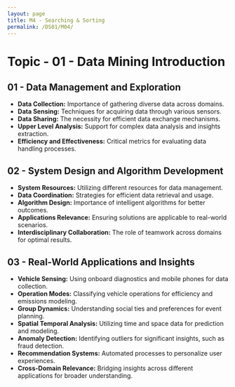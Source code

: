 ```yaml
---
layout: page
title: M4 - Searching & Sorting
permalink: /DS01/M04/
---
```


# Topic - 01 - Data Mining Introduction

## 01 - Data Management and Exploration

- **Data Collection:** Importance of gathering diverse data across domains.  
- **Data Sensing:** Techniques for acquiring data through various sensors.  
- **Data Sharing:** The necessity for efficient data exchange mechanisms.  
- **Upper Level Analysis:** Support for complex data analysis and insights extraction.  
- **Efficiency and Effectiveness:** Critical metrics for evaluating data handling processes.  

## 02 - System Design and Algorithm Development

- **System Resources:** Utilizing different resources for data management.  
- **Data Coordination:** Strategies for efficient data retrieval and usage.  
- **Algorithm Design:** Importance of intelligent algorithms for better outcomes.  
- **Applications Relevance:** Ensuring solutions are applicable to real-world scenarios.  
- **Interdisciplinary Collaboration:** The role of teamwork across domains for optimal results.

## 03 - Real-World Applications and Insights

- **Vehicle Sensing:** Using onboard diagnostics and mobile phones for data collection.  
- **Operation Modes:** Classifying vehicle operations for efficiency and emissions modeling.  
- **Group Dynamics:** Understanding social ties and preferences for event planning.  
- **Spatial Temporal Analysis:** Utilizing time and space data for prediction and modeling.  
- **Anomaly Detection:** Identifying outliers for significant insights, such as fraud detection.  
- **Recommendation Systems:** Automated processes to personalize user experiences.  
- **Cross-Domain Relevance:** Bridging insights across different applications for broader understanding.